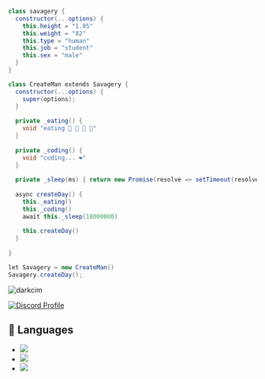 ```cs
class savagery {
  constructor(...options) {
    this.height = "1.85"
    this.weight = "82"
    this.type = "human"
    this.job = "student"
    this.sex = "male"
  }
}

class CreateMan extends Savagery {
  constructor(...options) {
    super(options);
  }
  
  private _eating() {
    void "eating 🍔 🍟 🍗 🥤"
  }
  
  private _coding() {
    void "coding... ❤️"
  }
  
  private _sleep(ms) { return new Promise(resolve => setTimeout(resolve, ms)) }
  
  async createDay() {
    this._eating()
    this._coding()
    await this._sleep(18000000)
    
    this.createDay()
  }
  
}

let Savagery = new CreateMan()
Savagery.createDay();
```
<img src="https://komarev.com/ghpvc/?username=darkcim&label=Ziyaretçi%20Sayısı&color=552b75" alt="darkcim" />

[![Discord Profile](https://lanyard-profile-readme.vercel.app/api/1192164534396407898)](https://discord.com/users/1192164534396407898)


## 🔧 Languages
- ![](https://img.shields.io/badge/Code-JavaScript-black?style=flat-square&logo=javascript&logoColor=brightgreen)
- ![](https://img.shields.io/badge/Code-Java-black?style=flat-square&logo=java&logoColor=white)
- ![](https://img.shields.io/badge/Tools-MongoDB-black?style=flat-square&logo=mongodb&logoColor=cyan)


